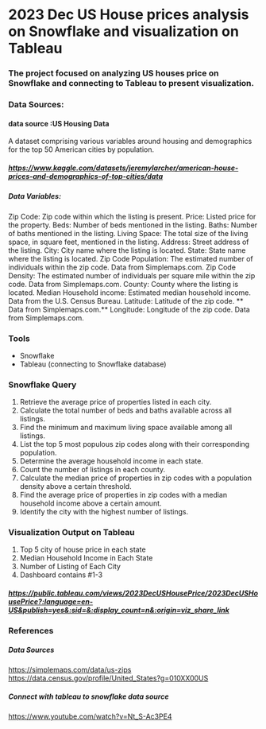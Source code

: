 # 2023 Dec US House prices analysis on Snowflake and visualization on Tableau
### The project focused on analyzing US houses price on Snowflake and connecting to Tableau to present visualization. 



### Data Sources:
#### data source :US Housing Data 
A dataset comprising various variables around housing and demographics for the top 50 American cities by population.
##### <https://www.kaggle.com/datasets/jeremylarcher/american-house-prices-and-demographics-of-top-cities/data>


##### Data Variables:
Zip Code: Zip code within which the listing is present.
Price: Listed price for the property.
Beds: Number of beds mentioned in the listing.
Baths: Number of baths mentioned in the listing.
Living Space: The total size of the living space, in square feet, mentioned in the listing.
Address: Street address of the listing.
City: City name where the listing is located.
State: State name where the listing is located.
Zip Code Population: The estimated number of individuals within the zip code. Data from Simplemaps.com.
Zip Code Density: The estimated number of individuals per square mile within the zip code. Data from Simplemaps.com.
County: County where the listing is located.
Median Household income: Estimated median household income. Data from the U.S. Census Bureau.
Latitude: Latitude of the zip code. ** Data from Simplemaps.com.**
Longitude: Longitude of the zip code. Data from Simplemaps.com.


### Tools
- Snowflake
- Tableau (connecting to Snowflake database)


### Snowflake Query 
1. Retrieve the average price of properties listed in each city.
2. Calculate the total number of beds and baths available across all listings.
3. Find the minimum and maximum living space available among all listings.
4. List the top 5 most populous zip codes along with their corresponding population.
5. Determine the average household income in each state.
6. Count the number of listings in each county.
7. Calculate the median price of properties in zip codes with a population density above a certain threshold.
8. Find the average price of properties in zip codes with a median household income above a certain amount.
9. Identify the city with the highest number of listings.



### Visualization Output on Tableau

1. Top 5 city of house price in each state
2. Median Household Income in Each State
3. Number of Listing of Each City
4. Dashboard contains #1-3
##### <https://public.tableau.com/views/2023DecUSHousePrice/2023DecUSHousePrice?:language=en-US&publish=yes&:sid=&:display_count=n&:origin=viz_share_link> 



### References 

##### Data Sources
https://simplemaps.com/data/us-zips
https://data.census.gov/profile/United_States?g=010XX00US


##### Connect with tableau to snowflake data source
https://www.youtube.com/watch?v=Nt_S-Ac3PE4


